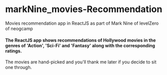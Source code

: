 # markNine_movies-Recommendation
Movies recommendation app in ReactJS as part of Mark Nine of levelZero of neogcamp

#### The ReactJS app shows recommendations of Hollywood movies in the genres of 'Action', 'Sci-Fi' and 'Fantasy' along with the corresponding ratings.

The movies are hand-picked and you'll thank me later if you decide to sit one through.
